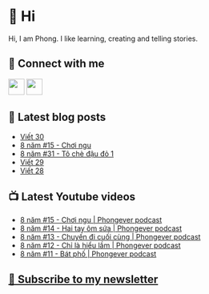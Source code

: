 # 👋 Hi

Hi, I am Phong. I like learning, creating and telling stories.

## 🔗 Connect with me
[<img height="32" width="32" src="https://cdn.jsdelivr.net/npm/simple-icons@v3/icons/youtube.svg" />](https://www.youtube.com/channel/UCXykqt3V2-9bYXKWZRcH0rA)
[<img height="32" width="32" src="https://cdn.jsdelivr.net/npm/simple-icons@v3/icons/instagram.svg" />](https://www.instagram.com/phongever)

## 📝 Latest blog posts

<!-- BLOG-POST-LIST:START -->
- [Viết 30](https://phongever.substack.com/p/viet-30)
- [8 năm #15 - Chơi ngu](https://phongever.substack.com/p/8-nam-15-choi-ngu)
- [8 năm #31 - Tô chè đậu đỏ 1](https://phongever.substack.com/p/8-nam-31-to-che-au-o-1)
- [Viết 29](https://phongever.substack.com/p/viet-29)
- [Viết 28](https://phongever.substack.com/p/viet-28)
<!-- BLOG-POST-LIST:END -->

## 📺 Latest Youtube videos

<!-- YOUTUBE-VIDEO-LIST:START -->
- [8 năm #15 - Chơi ngu | Phongever podcast](https://www.youtube.com/watch?v=33shyg34H-w)
- [8 năm #14 - Hai tay ôm sứa | Phongever podcast](https://www.youtube.com/watch?v=0fyS3UBhvrk)
- [8 năm #13 - Chuyến đi cuối cùng | Phongever podcast](https://www.youtube.com/watch?v=DqSbTltlYIg)
- [8 năm #12 - Chỉ là hiểu lầm | Phongever podcast](https://www.youtube.com/watch?v=MuRZRO49Z_M)
- [8 năm #11 - Bát phố | Phongever podcast](https://www.youtube.com/watch?v=CPQrWup88tU)
<!-- YOUTUBE-VIDEO-LIST:END -->

## [💌 Subscribe to my newsletter](https://phongever.substack.com/)
